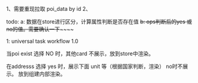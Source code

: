 1、需要重现拉取 poi_data by id
2、

todo: 
	a: 数据在store进行区分，计算属性判断是否存在值
	~~b:  ops判断后的yes 或no的值。需要确认一下~~~~~~
	
	

1:   universal task workflow 1.0


当poi exist 选择 NO 时，其他card 不展示，放到store中渲染。

在addresss 选择 yes 时，展示下面 unit 等（根据国家判断，渲染）
                           no时不展示。 放到组建内部渲染。